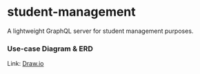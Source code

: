 # student-management
A lightweight GraphQL server for student management purposes.

### Use-case Diagram & ERD 
Link: [Draw.io](https://drive.google.com/file/d/1No87RpIU8vzdeDw7OHqOUILncY18X2_p/view?usp=sharing)